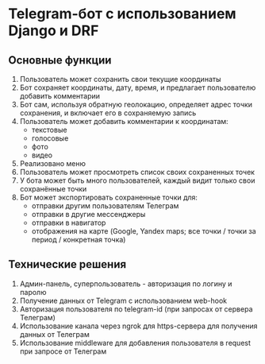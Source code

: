 # Telegram-бот с использованием Django и DRF

## Основные функции

1. Пользователь может сохранить свои текущие координаты
2. Бот сохраняет координаты, дату, время, и предлагает пользователю добавить комментарии
3. Бот сам, используя обратную геолокацию, определяет адрес точки сохранения, и включает его в сохраняемую запись
4. Пользователь может добавить комментарии к координатам:
    - текстовые
    - голосовые
    - фото
    - видео
5. Реализовано меню
6. Пользователь может просмотреть список своих сохраненных точек
7. У бота может быть много пользователей, каждый видит только свои сохранённые точки
8. Бот может экспортировать сохраненные точки для:
    - отправки другим пользователям Телеграм
    - отправки в другие мессенджеры
    - отправки в навигатор
    - отображения на карте (Google, Yandex maps; все точки / точки за период / конкретная точка)

## Технические решения

1. Админ-панель, суперпользователь - авторизация по логину и паролю
2. Получение данных от Telegram с использованием web-hook
3. Авторизация пользователя по telegram-id (при запросах от сервера Телеграм)
4. Использование канала через ngrok для https-сервера для получения данных от Телеграм
5. Использование middleware для добавления пользователя в request при запросе от Телеграм
